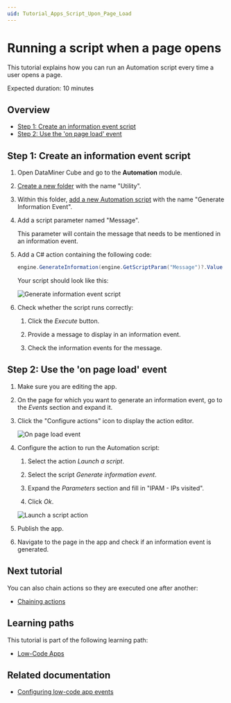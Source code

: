 ```yaml
---
uid: Tutorial_Apps_Script_Upon_Page_Load
---
```

# Running a script when a page opens

This tutorial explains how you can run an Automation script every time a user opens a page.

Expected duration: 10 minutes

## Overview

- [Step 1: Create an information event script](#step-1-create-an-information-event-script)
- [Step 2: Use the 'on page load' event](#step-2-use-the-on-page-load-event)

## Step 1: Create an information event script

1. Open DataMiner Cube and go to the **Automation** module.

1. [Create a new folder](xref:Managing_Automation_scripts#adding-a-new-automation-script-folder) with the name "Utility".

1. Within this folder, [add a new Automation script](xref:Managing_Automation_scripts#adding-a-new-automation-script) with the name "Generate Information Event".

1. Add a script parameter named "Message".

   This parameter will contain the message that needs to be mentioned in an information event.

1. Add a C# action containing the following code:

   ```csharp
   engine.GenerateInformation(engine.GetScriptParam("Message")?.Value ?? "No message.");
   ```

   Your script should look like this:

   ![Generate information event script](~/user-guide/images/GenerateInformationEventScript.png)

1. Check whether the script runs correctly:

   1. Click the *Execute* button.

   1. Provide a message to display in an information event.

   1. Check the information events for the message.

## Step 2: Use the 'on page load' event

1. Make sure you are editing the app.

1. On the page for which you want to generate an information event, go to the *Events* section and expand it.

1. Click the "Configure actions" icon to display the action editor.

   ![On page load event](~/user-guide/images/OnPageLoad.png)

1. Configure the action to run the Automation script:

   1. Select the action *Launch a script*.

   1. Select the script *Generate information event*.

   1. Expand the *Parameters* section and fill in "IPAM - IPs visited".

   1. Click *Ok*.

   ![Launch a script action](~/user-guide/images/LaunchAScriptAction.png)

1. Publish the app.

1. Navigate to the page in the app and check if an information event is generated.

## Next tutorial

You can also chain actions so they are executed one after another:

- [Chaining actions](xref:Tutorial_Apps_Chaining_Actions)

## Learning paths

This tutorial is part of the following learning path:

- [Low-Code Apps](xref:Tutorial_Apps)

## Related documentation

- [Configuring low-code app events](xref:LowCodeApps_event_config)
